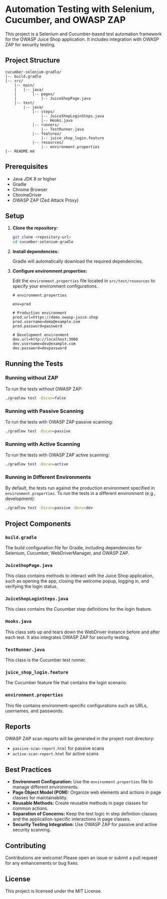 # Automation Testing with Selenium, Cucumber, and OWASP ZAP

This project is a Selenium and Cucumber-based test automation framework for the OWASP Juice Shop application. It includes integration with OWASP ZAP for security testing.

## Project Structure

```
cucumber-selenium-gradle/
|-- build.gradle
|-- src/
    |-- main/
    |   |-- java/
    |       |-- pages/
    |           |-- JuiceShopPage.java
    |-- test/
        |-- java/
            |-- steps/
                |-- JuiceShopLoginSteps.java
                |-- Hooks.java
            |-- runners/
                |-- TestRunner.java
            |-- features/
                |-- juice_shop_login.feature
            |-- resources/
                |-- environment.properties
|-- README.md
```

## Prerequisites

- Java JDK 8 or higher
- Gradle
- Chrome Browser
- ChromeDriver
- OWASP ZAP (Zed Attack Proxy)

## Setup

1. **Clone the repository:**

   ```sh
   git clone <repository-url>
   cd cucumber-selenium-gradle
   ```

2. **Install dependencies:**

   Gradle will automatically download the required dependencies.

3. **Configure environment properties:**

   Edit the `environment.properties` file located in `src/test/resources` to specify your environment configurations.

   ```properties
   # environment.properties

   env=prod

   # Production environment
   prod.url=https://demo.owasp-juice.shop
   prod.username=demo@example.com
   prod.password=password

   # Development environment
   dev.url=http://localhost:3000
   dev.username=dev@example.com
   dev.password=devpassword
   ```

## Running the Tests

### Running without ZAP

To run the tests without OWASP ZAP:

```sh
./gradlew test -Dscan=false
```

### Running with Passive Scanning

To run the tests with OWASP ZAP passive scanning:

```sh
./gradlew test -Dscan=passive
```

### Running with Active Scanning

To run the tests with OWASP ZAP active scanning:

```sh
./gradlew test -Dscan=active
```

### Running in Different Environments

By default, the tests run against the production environment specified in `environment.properties`. To run the tests in a different environment (e.g., development):

```sh
./gradlew test -Dscan=passive -Denv=dev
```

## Project Components

### `build.gradle`

The build configuration file for Gradle, including dependencies for Selenium, Cucumber, WebDriverManager, and OWASP ZAP.

### `JuiceShopPage.java`

This class contains methods to interact with the Juice Shop application, such as opening the app, closing the welcome popup, logging in, and verifying the login status.

### `JuiceShopLoginSteps.java`

This class contains the Cucumber step definitions for the login feature.

### `Hooks.java`

This class sets up and tears down the WebDriver instance before and after each test. It also integrates OWASP ZAP for security testing.

### `TestRunner.java`

This class is the Cucumber test runner.

### `juice_shop_login.feature`

The Cucumber feature file that contains the login scenario.

### `environment.properties`

This file contains environment-specific configurations such as URLs, usernames, and passwords.

## Reports

OWASP ZAP scan reports will be generated in the project root directory:

- `passive-scan-report.html` for passive scans
- `active-scan-report.html` for active scans

## Best Practices

- **Environment Configuration:** Use the `environment.properties` file to manage different environments.
- **Page Object Model (POM):** Organize web elements and actions in page classes for maintainability.
- **Reusable Methods:** Create reusable methods in page classes for common actions.
- **Separation of Concerns:** Keep the test logic in step definition classes and the application-specific interactions in page classes.
- **Security Testing Integration:** Use OWASP ZAP for passive and active security scanning.

## Contributing

Contributions are welcome! Please open an issue or submit a pull request for any enhancements or bug fixes.

## License

This project is licensed under the MIT License.
